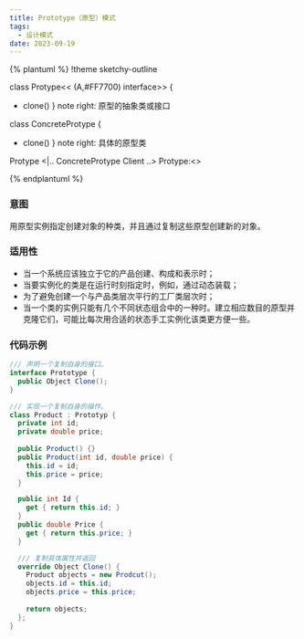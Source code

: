```yaml
---
title: Prototype（原型）模式
tags: 
  - 设计模式
date: 2023-09-19
---
```


{% plantuml %}
!theme sketchy-outline

class Protype<< (A,#FF7700) interface>>
{
  + clone()
}
note right: 原型的抽象类或接口

class ConcreteProtype
{
  + clone()
}
note right: 具体的原型类

Protype <|.. ConcreteProtype
Client ..> Protype:<<import>>

{% endplantuml %}

### 意图
用原型实例指定创建对象的种类，并且通过复制这些原型创建新的对象。

### 适用性
* 当一个系统应该独立于它的产品创建、构成和表示时；
* 当要实例化的类是在运行时刻指定时，例如，通过动态装载；
* 为了避免创建一个与产品类层次平行的工厂类层次时；
* 当一个类的实例只能有几个不同状态组合中的一种时。建立相应数目的原型并克隆它们，可能比每次用合适的状态手工实例化该类更方便一些。

### 代码示例
```c#
/// 声明一个复制自身的接口。
interface Prototype {
  public Object Clone();
}

/// 实现一个复制自身的操作。
class Product : Prototyp {
  private int id;
  private double price;
  
  public Product() {}
  public Product(int id, double price) {
    this.id = id;
    this.price = price;
  }

  public int Id {
    get { return this.id; }
  }
  public double Price {
    get { return this.price; }
  }

  /// 复制具体属性并返回
  override Object Clone() {
    Product objects = new Prodcut();
    objects.id = this.id;
    objects.price = this.price;
    
    return objects;
  };
}
```